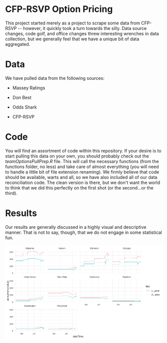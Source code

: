 # CFP-RSVP Option Pricing

This project started merely as a project to scrape some data from CFP-RSVP -- however, it quickly took a turn towards the silly. Data source changes, code golf, and office changes threw interesting wrenches in data collection, but we generally feel that we have a unique bit of data aggregated.

# Data

We have pulled data from the following sources:

- Massey Ratings

- Don Best

- Odds Shark

- CFP-RSVP

# Code

You will find an assortment of code within this repository. If your desire is to start pulling this data on your own, you should probably check out the *teamOptionsPullPrep.R* file. This will call the necessary functions (from the functions folder, no less) and take care of almost everything (you will need to handle a little bit of file extension renaming). We firmly believe that code should be available, warts and all, so we have also included all of our data reconciliation code. The clean version is there, but we don't want the world to think that we did this perfectly on the first shot (or the second...or the third).

# Results

Our results are generally discussed in a highly visual and descriptive manner. That is not to say, though, that we do not engage in some statistical fun.

![](top10Trends.png)